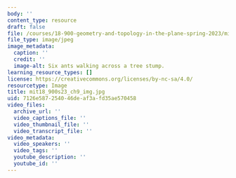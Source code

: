 ```yaml
---
body: ''
content_type: resource
draft: false
file: /courses/18-900-geometry-and-topology-in-the-plane-spring-2023/mit18_900s23_ch9_img.jpg
file_type: image/jpeg
image_metadata:
  caption: ''
  credit: ''
  image-alt: Six ants walking across a tree stump.
learning_resource_types: []
license: https://creativecommons.org/licenses/by-nc-sa/4.0/
resourcetype: Image
title: mit18_900s23_ch9_img.jpg
uid: 7126e587-2540-46de-af3a-fd35ae570458
video_files:
  archive_url: ''
  video_captions_file: ''
  video_thumbnail_file: ''
  video_transcript_file: ''
video_metadata:
  video_speakers: ''
  video_tags: ''
  youtube_description: ''
  youtube_id: ''
---
```

